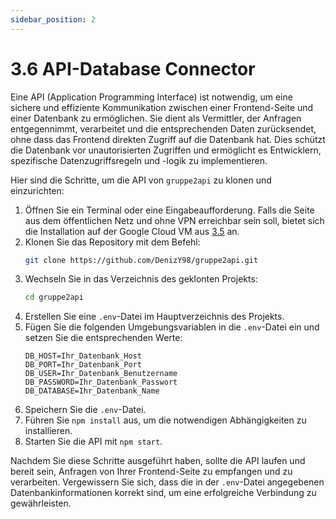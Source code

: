 ```yaml
---
sidebar_position: 2
---
```


# 3.6 API-Database Connector

Eine API (Application Programming Interface) ist notwendig, um eine sichere und effiziente Kommunikation zwischen einer Frontend-Seite und einer Datenbank zu ermöglichen. Sie dient als Vermittler, der Anfragen entgegennimmt, verarbeitet und die entsprechenden Daten zurücksendet, ohne dass das Frontend direkten Zugriff auf die Datenbank hat. Dies schützt die Datenbank vor unautorisierten Zugriffen und ermöglicht es Entwicklern, spezifische Datenzugriffsregeln und -logik zu implementieren.

Hier sind die Schritte, um die API von `gruppe2api` zu klonen und einzurichten:

1. Öffnen Sie ein Terminal oder eine Eingabeaufforderung. Falls die Seite aus dem öffentlichen Netz und ohne VPN erreichbar sein soll, bietet sich die Installation auf der Google Cloud VM aus [3.5](/docs/wordpress/installation-setup-wordpress) an. 
2. Klonen Sie das Repository mit dem Befehl:
   ```bash
   git clone https://github.com/DenizY98/gruppe2api.git
   ```
3. Wechseln Sie in das Verzeichnis des geklonten Projekts:
   ```bash
   cd gruppe2api
   ```
4. Erstellen Sie eine `.env`-Datei im Hauptverzeichnis des Projekts.
5. Fügen Sie die folgenden Umgebungsvariablen in die `.env`-Datei ein und setzen Sie die entsprechenden Werte:
   ```plaintext
   DB_HOST=Ihr_Datenbank_Host
   DB_PORT=Ihr_Datenbank_Port
   DB_USER=Ihr_Datenbank_Benutzername
   DB_PASSWORD=Ihr_Datenbank_Passwort
   DB_DATABASE=Ihr_Datenbank_Name
   ```
6. Speichern Sie die `.env`-Datei.
7. Führen Sie `npm install` aus, um die notwendigen Abhängigkeiten zu installieren.
8. Starten Sie die API mit `npm start`.

Nachdem Sie diese Schritte ausgeführt haben, sollte die API laufen und bereit sein, Anfragen von Ihrer Frontend-Seite zu empfangen und zu verarbeiten. Vergewissern Sie sich, dass die in der `.env`-Datei angegebenen Datenbankinformationen korrekt sind, um eine erfolgreiche Verbindung zu gewährleisten.